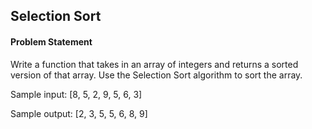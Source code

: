 ## Selection Sort

#### Problem Statement

Write a function that takes in an array of integers and returns a sorted version of that array. Use the Selection Sort algorithm to sort the array.

Sample input: [8, 5, 2, 9, 5, 6, 3]

Sample output: [2, 3, 5, 5, 6, 8, 9]

